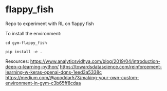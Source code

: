 # flappy_fish
Repo to experiment with RL on flappy fish

To install the environment:

`
cd gym-flappy_fish
`

`
pip install -e .
`


Resources:
https://www.analyticsvidhya.com/blog/2019/04/introduction-deep-q-learning-python/
https://towardsdatascience.com/reinforcement-learning-w-keras-openai-dqns-1eed3a5338c
https://medium.com/@apoddar573/making-your-own-custom-environment-in-gym-c3b65ff8cdaa 
